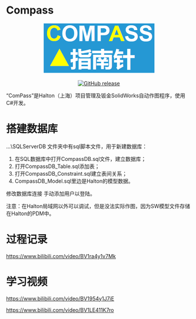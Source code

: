 # Compass

<div align="center">
 <img src="https://raw.githubusercontent.com/felixzhu1989/Compass/main/Compass/images/COMPASS.png" alt="compass">
</div>

<br/>

<div align="center">  
  
  <a href="https://github.com/felixzhu1989/Compass/releases">
    <img src="https://img.shields.io/github/release/iawia002/annie.svg?style=flat-square" alt="GitHub release">
  </a> 
</div>

“ComPass”是Halton（上海）项目管理及钣金SolidWorks自动作图程序，使用C#开发。

# 搭建数据库

...\SQLServerDB 文件夹中有sql脚本文件，用于新建数据库：

1. 在SQL数据库中打开CompassDB.sql文件，建立数据库；
2. 打开CompassDB_Table.sql添加表；
3. 打开CompassDB_Constraint.sql建立表间关系；
4. CompassDB_Model.sql里边是Halton的模型数据。

修改数据库连接
手动添加用户以登陆。

注意：在Halton局域网以外可以调试，但是没法实际作图，因为SW模型文件存储在Halton的PDM中。


# 过程记录

 https://www.bilibili.com/video/BV1ra4y1v7Mk
 
 
# 学习视频
 https://www.bilibili.com/video/BV1954y1J7iE
 
 https://www.bilibili.com/video/BV1LE411K7ro
 
 
 
